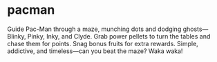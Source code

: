 # pacman
Guide Pac-Man through a maze, munching dots and dodging ghosts—Blinky, Pinky, Inky, and Clyde. Grab power pellets to turn the tables and chase them for points. Snag bonus fruits for extra rewards. Simple, addictive, and timeless—can you beat the maze? Waka waka!
